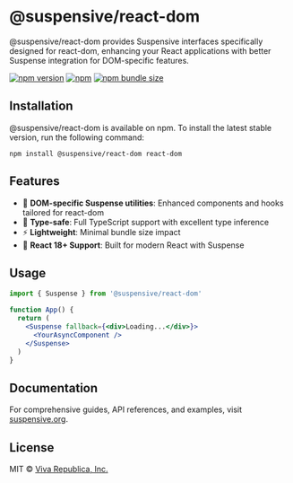 # @suspensive/react-dom

@suspensive/react-dom provides Suspensive interfaces specifically designed for react-dom, enhancing your React applications with better Suspense integration for DOM-specific features.

[![npm version](https://img.shields.io/npm/v/@suspensive/react-dom?color=000&labelColor=000&logo=npm&label=)](https://www.npmjs.com/package/@suspensive/react-dom)
[![npm](https://img.shields.io/npm/dm/@suspensive/react-dom?color=000&labelColor=000)](https://www.npmjs.com/package/@suspensive/react-dom)
[![npm bundle size](https://img.shields.io/bundlephobia/minzip/@suspensive/react-dom?color=000&labelColor=000)](https://www.npmjs.com/package/@suspensive/react-dom)

## Installation

@suspensive/react-dom is available on npm. To install the latest stable version, run the following command:

```shell npm2yarn
npm install @suspensive/react-dom react-dom
```

## Features

- 🚀 **DOM-specific Suspense utilities**: Enhanced components and hooks tailored for react-dom
- 🎯 **Type-safe**: Full TypeScript support with excellent type inference
- ⚡ **Lightweight**: Minimal bundle size impact
- 🔄 **React 18+ Support**: Built for modern React with Suspense

## Usage

```jsx
import { Suspense } from '@suspensive/react-dom'

function App() {
  return (
    <Suspense fallback={<div>Loading...</div>}>
      <YourAsyncComponent />
    </Suspense>
  )
}
```

## Documentation

For comprehensive guides, API references, and examples, visit [suspensive.org](https://suspensive.org).

## License

MIT © [Viva Republica, Inc.](https://github.com/toss/suspensive/blob/main/LICENSE)